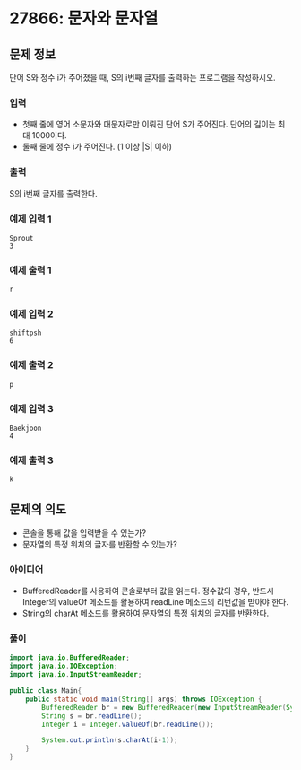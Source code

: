 # 27866: 문자와 문자열

## 문제 정보

단어 S와 정수 i가 주어졌을 때, S의 i번째 글자를 출력하는 프로그램을 작성하시오.

### 입력

- 첫째 줄에 영어 소문자와 대문자로만 이뤄진 단어 S가 주어진다. 단어의 길이는 최대 1000이다.
- 둘째 줄에 정수 i가 주어진다. (1 이상 |S| 이하)

### 출력

S의 i번째 글자를 출력한다.

### 예제 입력 1

```
Sprout
3
```

### 예제 출력 1

```java
r
```

### 예제 입력 2

```
shiftpsh
6
```

### 예제 출력 2

```java
p
```

### 예제 입력 3

```
Baekjoon
4
```

### 예제 출력 3

```java
k
```

## 문제의 의도

- 콘솔을 통해 값을 입력받을 수 있는가?
- 문자열의 특정 위치의 글자를 반환할 수 있는가?

### 아이디어

- BufferedReader를 사용하여 콘솔로부터 값을 읽는다. 정수값의 경우, 반드시 Integer의 valueOf 메소드를 활용하여 readLine 메소드의 리턴값을 받아야 한다.
- String의 charAt 메소드를 활용하여 문자열의 특정 위치의 글자를 반환한다.

### 풀이

```java
import java.io.BufferedReader;
import java.io.IOException;
import java.io.InputStreamReader;

public class Main{
    public static void main(String[] args) throws IOException {
        BufferedReader br = new BufferedReader(new InputStreamReader(System.in));
        String s = br.readLine();
        Integer i = Integer.valueOf(br.readLine());

        System.out.println(s.charAt(i-1));
    }
}
```